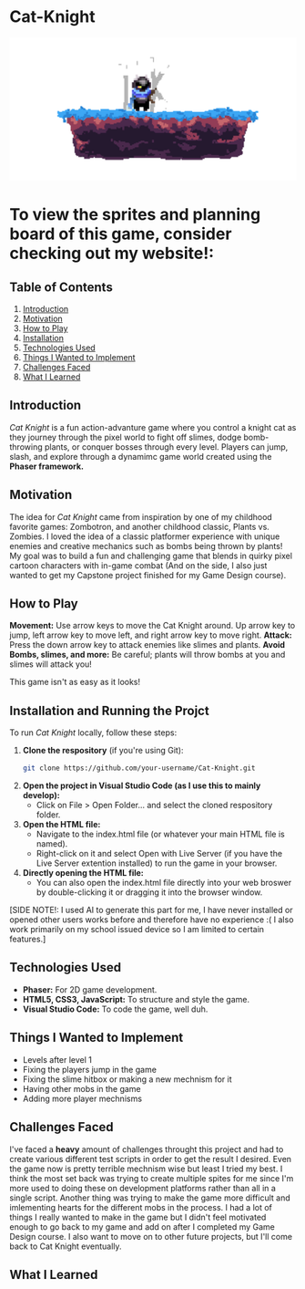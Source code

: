 # Cat-Knight
![Cat Knight](https://github.com/ADreadfulReality/Cat-Knight/blob/main/Knight%20Cat%20(2).png?raw=true)

# To view the sprites and planning board of this game, consider checking out my website!: 


## Table of Contents
1. [Introduction](#introduction)
2. [Motivation](#motivation)
3. [How to Play](#how-to-play)
4. [Installation](#installation-and-running-the-project)
5. [Technologies Used](#Technologies-used)
6. [Things I Wanted to Implement](#Things-I-Wanted-to-Implement)
7. [Challenges Faced](#Challenges-Faced)
8. [What I Learned](#What-I-Learned)

## Introduction
_Cat Knight_ is a fun action-advanture game where you control a knight cat as they journey through the pixel world to fight off slimes, dodge bomb-throwing plants, or conquer bosses through every level. Players can jump, slash, and explore through a dynamimc game world created using the **Phaser framework.**


## Motivation
The idea for _Cat Knight_ came from inspiration by one of my childhood favorite games: Zombotron, and another childhood classic, Plants vs. Zombies. I loved the idea of a classic platformer experience with unique enemies and creative mechanics such as bombs being thrown by plants! My goal was to build a fun and challenging game that blends in quirky pixel cartoon characters with in-game combat (And on the side, I also just wanted to get my Capstone project finished for my Game Design course).


## How to Play
**Movement:** Use arrow keys to move the Cat Knight around. Up arrow key to jump, left arrow key to move left, and right arrow key to move right.
**Attack:** Press the down arrow key to attack enemies like slimes and plants.
**Avoid Bombs, slimes, and more:** Be careful; plants will throw bombs at you and slimes will attack you!

This game isn't as easy as it looks!


## Installation and Running the Projct
To run _Cat Knight_ locally, follow these steps:
1. **Clone the respository** (if you're using Git):
   ```bash
   git clone https://github.com/your-username/Cat-Knight.git
2. **Open the project in Visual Studio Code (as I use this to mainly develop):**
   - Click on File > Open Folder... and select the cloned respository folder.
3. **Open the HTML file:**
   - Navigate to the index.html file (or whatever your main HTML file is named).
   - Right-click on it and select Open with Live Server (if you have the Live Server extention installed) to run the game in your browser.
4. **Directly opening the HTML file:**
   - You can also open the index.html file directly into your web broswer by double-clicking it or dragging it into the browser window.

  [SIDE NOTE!: I used AI to generate this part for me, I have never installed or opened other users works before and therefore have no experience :( I also work primarily on my school issued device so I am limited to certain features.]


## Technologies Used
- **Phaser:** For 2D game development.
- **HTML5, CSS3, JavaScript:** To structure and style the game.
- **Visual Studio Code:** To code the game, well duh.

## Things I Wanted to Implement
- Levels after level 1
- Fixing the players jump in the game
- Fixing the slime hitbox or making a new mechnism for it
- Having other mobs in the game
- Adding more player mechnisms

## Challenges Faced
I've faced a **heavy** amount of challenges throught this project and had to create various different test scripts in order to get the result I desired. Even the game now is pretty terrible mechnism wise but least I tried my best. I think the most set back was trying to create multiple spites for me since I'm more used to doing these on development platforms rather than all in a single script. Another thing was trying to make the game more difficult and imlementing hearts for the different mobs in the process. I had a lot of things I really wanted to make in the game but I didn't feel motivated enough to go back to my game and add on after I completed my Game Design course. I also want to move on to other future projects, but I'll come back to Cat Knight eventually.

## What I Learned
